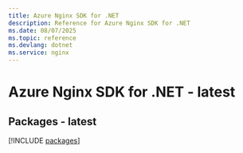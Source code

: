 ```yaml
---
title: Azure Nginx SDK for .NET
description: Reference for Azure Nginx SDK for .NET
ms.date: 08/07/2025
ms.topic: reference
ms.devlang: dotnet
ms.service: nginx
---
```

# Azure Nginx SDK for .NET - latest
## Packages - latest
[!INCLUDE [packages](nginx-index.md)]